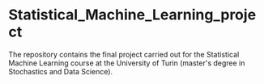 # Statistical_Machine_Learning_project
 The repository contains the final project carried out for the Statistical Machine Learning course at the University of Turin (master's degree in Stochastics and Data Science).
